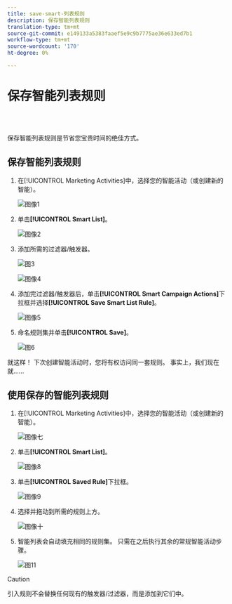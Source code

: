 ```yaml
---
title: save-smart-列表规则
description: 保存智能列表规则
translation-type: tm+mt
source-git-commit: e149133a5383faaef5e9c9b7775ae36e633ed7b1
workflow-type: tm+mt
source-wordcount: '170'
ht-degree: 0%

---
```



# 保存智能列表规则

<br> 

保存智能列表规则是节省您宝贵时间的绝佳方式。

## 保存智能列表规则

1. 在[!UICONTROL Marketing Activities]中，选择您的智能活动（或创建新的智能）。

   ![图像1](/help/sky/assets/smart-lists-and-static-lists/save-smart-list-rules/save-smart-list-rules-1.png)

1. 单击&#x200B;**[!UICONTROL Smart List]**。

   ![图像2](/help/sky/assets/smart-lists-and-static-lists/save-smart-list-rules/save-smart-list-rules-2.png)

1. 添加所需的过滤器/触发器。

   ![图3](/help/sky/assets/smart-lists-and-static-lists/save-smart-list-rules/save-smart-list-rules-3.png)

   ![图像4](/help/sky/assets/smart-lists-and-static-lists/save-smart-list-rules/save-smart-list-rules-4.png)

1. 添加完过滤器/触发器后，单击&#x200B;**[!UICONTROL Smart Campaign Actions]**&#x200B;下拉框并选择&#x200B;**[!UICONTROL Save Smart List Rule]**。

   ![图像5](/help/sky/assets/smart-lists-and-static-lists/save-smart-list-rules/save-smart-list-rules-5.png)

1. 命名规则集并单击&#x200B;**[!UICONTROL Save]**。

   ![图6](/help/sky/assets/smart-lists-and-static-lists/save-smart-list-rules/save-smart-list-rules-6.png)

就这样！ 下次创建智能活动时，您将有权访问同一套规则。 事实上，我们现在就……

## 使用保存的智能列表规则

1. 在[!UICONTROL Marketing Activities]中，选择您的智能活动（或创建新的智能）。

   ![图像七](/help/sky/assets/smart-lists-and-static-lists/save-smart-list-rules/save-smart-list-rules-7.png)

1. 单击&#x200B;**[!UICONTROL Smart List]**。

   ![图像8](/help/sky/assets/smart-lists-and-static-lists/save-smart-list-rules/save-smart-list-rules-8.png)

1. 单击&#x200B;**[!UICONTROL Saved Rule]**&#x200B;下拉框。

   ![图像9](/help/sky/assets/smart-lists-and-static-lists/save-smart-list-rules/save-smart-list-rules-9.png)

1. 选择并拖动到所需的规则上方。

   ![图像十](/help/sky/assets/smart-lists-and-static-lists/save-smart-list-rules/save-smart-list-rules-10.png)

1. 智能列表会自动填充相同的规则集。 只需在之后执行其余的常规智能活动步骤。

   ![图11](/help/sky/assets/smart-lists-and-static-lists/save-smart-list-rules/save-smart-list-rules-11.png)

>[!CAUTION]
>
>引入规则不会替换任何现有的触发器/过滤器，而是添加到它们中。

